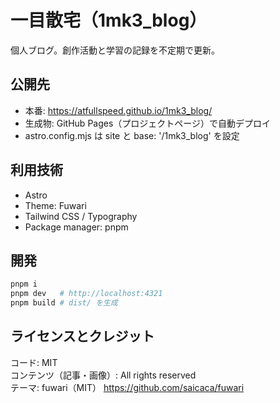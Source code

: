 # 一目散宅（1mk3_blog）

個人ブログ。創作活動と学習の記録を不定期で更新。

## 公開先

- 本番: https://atfullspeed.github.io/1mk3_blog/
- 生成物: GitHub Pages（プロジェクトページ）で自動デプロイ
- astro.config.mjs は site と base: '/1mk3_blog' を設定

## 利用技術

- Astro
- Theme: Fuwari
- Tailwind CSS / Typography
- Package manager: pnpm

## 開発

```bash
pnpm i
pnpm dev   # http://localhost:4321
pnpm build # dist/ を生成
```

##  ライセンスとクレジット

コード: MIT  
コンテンツ（記事・画像）: All rights reserved  
テーマ: fuwari（MIT） https://github.com/saicaca/fuwari
